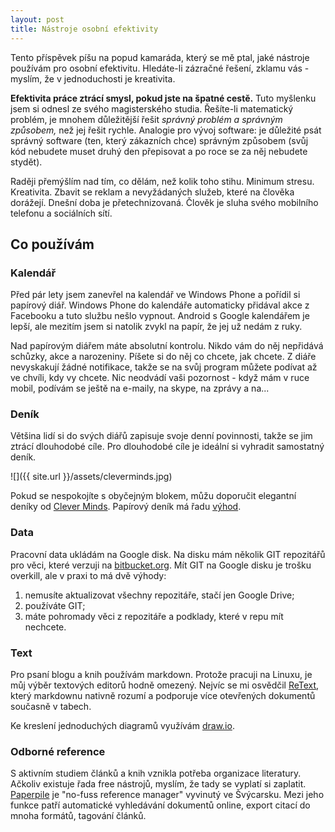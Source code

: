 ```yaml
---
layout: post
title: Nástroje osobní efektivity
---
```


Tento příspěvek píšu na popud kamaráda, který se mě ptal,
jaké nástroje používám pro osobní efektivitu. Hledáte-li zázračné řešení,
zklamu vás - myslím, že v jednoduchosti je kreativita.

**Efektivita práce ztrácí smysl, pokud jste na špatné cestě.**
Tuto myšlenku jsem si odnesl ze svého magisterského studia.
Řešíte-li matematický problém, je mnohem důležitější řešit
*správný problém a správným způsobem,* než jej řešit rychle.
Analogie pro vývoj software: je důležité psát správný software
(ten, který zákazních chce) správným způsobem (svůj kód
nebudete muset druhý den přepisovat a po roce se za něj
nebudete stydět).

Raději přemýšlím nad tím, co dělám, než kolik toho stihu.
Minimum stresu. Kreativita. Zbavit se reklam a nevyžádaných služeb,
které na člověka dorážejí. Dnešní doba je přetechnizovaná.
Člověk je sluha svého mobilního telefonu a sociálních sítí.

## Co používám

### Kalendář

Před pár lety jsem zanevřel na kalendář ve Windows Phone a pořídil si papírový
diář. Windows Phone do kalendáře automaticky přidával akce z Facebooku a tuto
službu nešlo vypnout. Android s Google kalendářem je lepší, ale mezitím jsem si natolik zvykl
na papír, že jej už nedám z ruky.

Nad papírovým diářem máte absolutní kontrolu. Nikdo vám do něj nepřidává schůzky,
akce a narozeniny. Píšete si do něj co chcete, jak chcete. Z diáře nevyskakují žádné notifikace,
takže se na svůj program můžete podívat až ve chvíli, kdy vy chcete.
Nic neodvádí vaši pozornost - když mám v ruce mobil, podívám se ještě na e-maily, na skype,
na zprávy a na...

### Deník

Většina lidí si do svých diářů zapisuje svoje denní povinnosti, takže se jim ztrácí dlouhodobé
cíle. Pro dlouhodobé cíle je ideální si vyhradit samostatný deník.

![]({{ site.url }}/assets/cleverminds.jpg)

Pokud se nespokojíte s obyčejným blokem, můžu doporučit elegantní deníky
od [Clever Minds](https://www.cleverminds.eu). Papírový deník má řadu
[výhod](https://www.cleverminds.eu/jmsblog/Vyrobky-v-praxi/67_5-duvodu-proc-je-papirovy-diar-presne-to-co-potrebujetes).

### Data

Pracovní data ukládám na Google disk. Na disku mám několik GIT repozitářů pro věci,
které verzuji na [bitbucket.org](https://bitbucket.org/). Mít GIT na Google disku je trošku
overkill, ale v praxi to má dvě výhody:

1. nemusíte aktualizovat všechny repozitáře, stačí jen Google Drive;
2. používáte GIT;
3. máte pohromady věci z repozitáře a podklady, které v repu mít nechcete.

### Text

Pro psaní blogu a knih používám markdown. Protože pracuji na Linuxu, je můj výběr textových
editorů hodně omezený. Nejvíc se mi osvědčil
[ReText](https://github.com/retext-project/retext), který markdownu nativně rozumí a podporuje
více otevřených dokumentů současně v tabech.

Ke kreslení jednoduchých diagramů využívám [draw.io](draw.io).

### Odborné reference

S aktivním studiem článků a knih vznikla potřeba organizace literatury.
Ačkoliv existuje řada free nástrojů, myslím, že tady se vyplatí si zaplatit.
[Paperpile](paperpile.com) je "no-fuss reference manager" vyvinutý ve Švýcarsku. Mezi jeho funkce
patří automatické vyhledávání dokumentů online, export citací do mnoha formátů, tagování článků.

